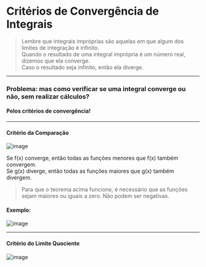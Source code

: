 # Critérios de Convergência de Integrais

> Lembre que integrais impróprias são aquelas em que algum dos limites de integração é infinito.<br>
> Quando o resultado de uma integral imprópria é um número real, dizemos que ela converge.<br>
> Caso o resultado seja infinito, então ela diverge.

---
### Problema: mas como verificar se uma integral converge ou não, sem realizar cálculos?
#### Pelos critérios de convergência!

---
#### Critério da Comparação
![image](https://github.com/user-attachments/assets/ecb71769-c72f-4bda-90e2-bef4cfd9c833)

Se f(x) converge, então todas as funções menores que f(x) também convergem.<br>
Se g(x) diverge, então todas as funções maiores que g(x) também divergem.

> Para que o teorema acima funcione, é necessário que as funções sejam maiores ou iguais a zero. Não podem ser negativas.

#### Exemplo:
![image](https://github.com/user-attachments/assets/c9d0bd1b-8c87-4008-a031-1937dafdbd1b)

---
#### Critério do Limite Quociente
![image](https://github.com/user-attachments/assets/7b7e1a15-c40a-46cf-8d74-7c1a684ff1c8)
